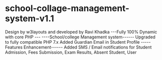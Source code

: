 # school-collage-management-system-v1.1
Design by w3layouts and developed by Ravi Khadka ---Fully 100% Dynamic with core PHP --- ----School/college Management system------ Upgraded to fully compatible PHP 7.x Added Guardian Email in Student Profile -----Features Enhancement------ Added SMS / Email notifications for Student Admission, Fees Submission, Exam Results, Absent Student, User
